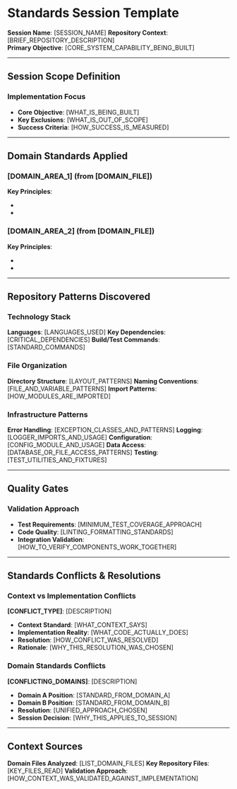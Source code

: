 # Standards Session Template

**Session Name**: [SESSION_NAME]
**Repository Context**: [BRIEF_REPOSITORY_DESCRIPTION]  
**Primary Objective**: [CORE_SYSTEM_CAPABILITY_BEING_BUILT]

---

## Session Scope Definition

### Implementation Focus
- **Core Objective**: [WHAT_IS_BEING_BUILT]
- **Key Exclusions**: [WHAT_IS_OUT_OF_SCOPE]
- **Success Criteria**: [HOW_SUCCESS_IS_MEASURED]

---

## Domain Standards Applied

### [DOMAIN_AREA_1] (from [DOMAIN_FILE])
**Key Principles**:
- [PRINCIPLE]: [HOW_TO_APPLY]
- [PRINCIPLE]: [HOW_TO_APPLY]

### [DOMAIN_AREA_2] (from [DOMAIN_FILE])  
**Key Principles**:
- [PRINCIPLE]: [HOW_TO_APPLY]
- [PRINCIPLE]: [HOW_TO_APPLY]

---

## Repository Patterns Discovered

### Technology Stack
**Languages**: [LANGUAGES_USED]
**Key Dependencies**: [CRITICAL_DEPENDENCIES]
**Build/Test Commands**: [STANDARD_COMMANDS]

### File Organization
**Directory Structure**: [LAYOUT_PATTERNS]
**Naming Conventions**: [FILE_AND_VARIABLE_PATTERNS]
**Import Patterns**: [HOW_MODULES_ARE_IMPORTED]

### Infrastructure Patterns
**Error Handling**: [EXCEPTION_CLASSES_AND_PATTERNS]
**Logging**: [LOGGER_IMPORTS_AND_USAGE]
**Configuration**: [CONFIG_MODULE_AND_USAGE]
**Data Access**: [DATABASE_OR_FILE_ACCESS_PATTERNS]
**Testing**: [TEST_UTILITIES_AND_FIXTURES]

---

## Quality Gates

### Validation Approach
- **Test Requirements**: [MINIMUM_TEST_COVERAGE_APPROACH]
- **Code Quality**: [LINTING_FORMATTING_STANDARDS]
- **Integration Validation**: [HOW_TO_VERIFY_COMPONENTS_WORK_TOGETHER]

---

## Standards Conflicts & Resolutions

### Context vs Implementation Conflicts
**[CONFLICT_TYPE]**: [DESCRIPTION]
- **Context Standard**: [WHAT_CONTEXT_SAYS]
- **Implementation Reality**: [WHAT_CODE_ACTUALLY_DOES]
- **Resolution**: [HOW_CONFLICT_WAS_RESOLVED]
- **Rationale**: [WHY_THIS_RESOLUTION_WAS_CHOSEN]

### Domain Standards Conflicts
**[CONFLICTING_DOMAINS]**: [DESCRIPTION]
- **Domain A Position**: [STANDARD_FROM_DOMAIN_A]
- **Domain B Position**: [STANDARD_FROM_DOMAIN_B]  
- **Resolution**: [UNIFIED_APPROACH_CHOSEN]
- **Session Decision**: [WHY_THIS_APPLIES_TO_SESSION]

---

## Context Sources

**Domain Files Analyzed**: [LIST_DOMAIN_FILES]
**Key Repository Files**: [KEY_FILES_READ]
**Validation Approach**: [HOW_CONTEXT_WAS_VALIDATED_AGAINST_IMPLEMENTATION]